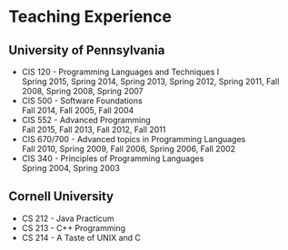 Teaching Experience
===================
University of Pennsylvania
--------------------------
* CIS 120 - Programming Languages and Techniques I   
  Spring 2015, Spring 2014, Spring 2013, Spring 2012, Spring 2011, Fall 2008, Spring 2008, Spring 2007
* CIS 500 - Software Foundations   
  Fall 2014, Fall 2005, Fall 2004
* CIS 552 - Advanced Programming   
  Fall 2015, Fall 2013, Fall 2012, Fall 2011
* CIS 670/700 - Advanced topics in Programming Languages   
  Fall 2010, Spring 2009, Fall 2006, Spring 2006, Fall 2002
* CIS 340 - Principles of Programming Languages   
  Spring 2004, Spring 2003

Cornell University
------------------
  * CS 212 - Java Practicum
  * CS 213 - C++ Programming
  * CS 214 - A Taste of UNIX and C
